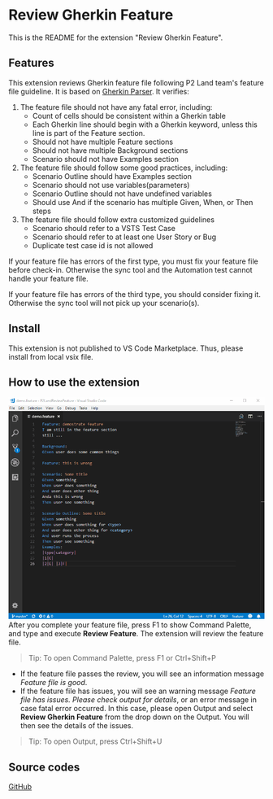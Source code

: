 # Review Gherkin Feature

This is the README for the extension "Review Gherkin Feature".  

## Features

This extension reviews Gherkin feature file following P2 Land team's feature file guideline. It is based on [Gherkin Parser](https://github.com/cucumber/gherkin-javascript). It verifies:

1. The feature file should not have any fatal error, including:
   * Count of cells should be consistent within a Gherkin table
   * Each Gherkin line should begin with a Gherkin keyword, unless this line is part of the Feature section.
   * Should not have multiple Feature sections
   * Should not have multiple Background sections
   * Scenario should not have Examples section
2. The feature file should follow some good practices, including:
   * Scenario Outline should have Examples section
   * Scenario should not use variables(parameters) 
   * Scenario Outline should not have undefined variables
   * Should use And if the scenario has multiple Given, When, or Then steps
3. The feature file should follow extra customized guidelines
   * Scenario should refer to a VSTS Test Case
   * Scenario should refer to at least one User Story or Bug
   * Duplicate test case id is not allowed

If your feature file has errors of the first type, you must fix your feature file before check-in. Otherwise the sync tool and the Automation test cannot handle your feature file.

If your feature file has errors of the third type, you should consider fixing it. Otherwise the sync tool will not pick up your scenario(s).

## Install
This extension is not published to VS Code Marketplace. Thus, please install from local vsix file.

## How to use the extension
![](https://raw.githubusercontent.com/chongtian/ReviewGherkinFeature/master/img/HowToUse.gif)
After you complete your feature file, press F1 to show Command Palette, and type and execute **Review Feature**. The extension will review the feature file.
> Tip: To open Command Palette, press F1 or Ctrl+Shift+P
>
- If the feature file passes the review, you will see an information message *Feature file is good*.
- If the feature file has issues, you will see an warning message *Feature file has issues. Please check output for details*, or an error message in case fatal error occurred. In this case, please open Output and select **Review Gherkin Feature** from the drop down on the Output. You will then see the details of the issues.

> Tip: To open Output, press Ctrl+Shift+U

## Source codes
[GitHub](https://github.com/chongtian/ReviewGherkinFeature)


